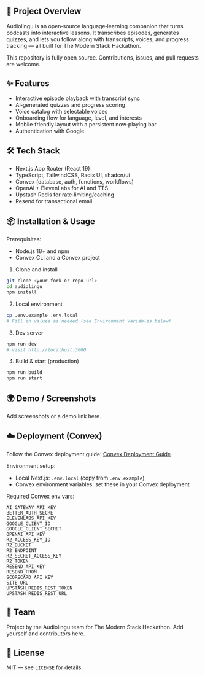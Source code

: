 ## 🚀 Project Overview

Audiolingu is an open‑source language‑learning companion that turns podcasts into interactive lessons. It transcribes episodes, generates quizzes, and lets you follow along with transcripts, voices, and progress tracking — all built for The Modern Stack Hackathon.

This repository is fully open source. Contributions, issues, and pull requests are welcome.

## ✨ Features

- Interactive episode playback with transcript sync
- AI‑generated quizzes and progress scoring
- Voice catalog with selectable voices
- Onboarding flow for language, level, and interests
- Mobile‑friendly layout with a persistent now‑playing bar
- Authentication with Google

## 🛠️ Tech Stack

- Next.js App Router (React 19)
- TypeScript, TailwindCSS, Radix UI, shadcn/ui
- Convex (database, auth, functions, workflows)
- OpenAI + ElevenLabs for AI and TTS
- Upstash Redis for rate‑limiting/caching
- Resend for transactional email

## 📦 Installation & Usage

Prerequisites:

- Node.js 18+ and npm
- Convex CLI and a Convex project

1. Clone and install

```bash
git clone <your-fork-or-repo-url>
cd audiolingu
npm install
```

2. Local environment

```bash
cp .env.example .env.local
# Fill in values as needed (see Environment Variables below)
```

3. Dev server

```bash
npm run dev
# visit http://localhost:3000
```

4. Build & start (production)

```bash
npm run build
npm run start
```

## 🌍 Demo / Screenshots

Add screenshots or a demo link here.

## ☁️ Deployment (Convex)

Follow the Convex deployment guide: [Convex Deployment Guide](ADD-CONVEX-GUIDE-URL-HERE)

Environment setup:

- Local Next.js: `.env.local` (copy from `.env.example`)
- Convex environment variables: set these in your Convex deployment

Required Convex env vars:

```
AI_GATEWAY_API_KEY
BETTER_AUTH_SECRE
ELEVENLABS_API_KEY
GOOGLE_CLIENT_ID
GOOGLE_CLIENT_SECRET
OPENAI_API_KEY
R2_ACCESS_KEY_ID
R2_BUCKET
R2_ENDPOINT
R2_SECRET_ACCESS_KEY
R2_TOKEN
RESEND_API_KEY
RESEND_FROM
SCORECARD_API_KEY
SITE_URL
UPSTASH_REDIS_REST_TOKEN
UPSTASH_REDIS_REST_URL
```

## 👥 Team

Project by the Audiolingu team for The Modern Stack Hackathon. Add yourself and contributors here.

## 📜 License

MIT — see `LICENSE` for details.
